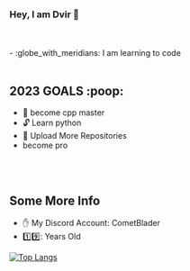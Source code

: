 ### Hey, I am Dvir :wave:
<br />
<br />
- :globe_with_meridians: I am learning to code
<br>
<br />
<h2>2023 GOALS :poop:</h2>

- 🤖 become cpp master
- :unlock: Learn python
- :open_file_folder: Upload More Repositories
- become pro

<br>
<br />
<h2>Some More Info</h2>

- :hand: My Discord Account: CometBlader
- :one:9️⃣: Years Old

[![Top Langs](https://github-readme-stats.vercel.app/api/top-langs/?username=DvirCo244)](https://github.com/anuraghazra/github-readme-stats)
